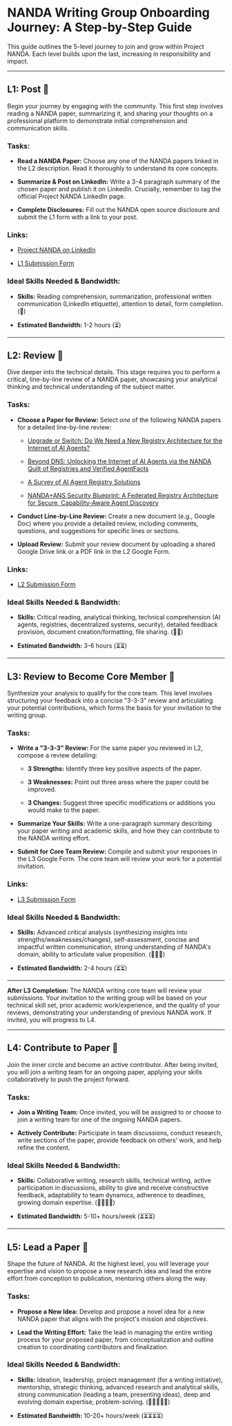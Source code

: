 # NANDA Writing Group Onboarding Journey: A Step-by-Step Guide

This guide outlines the 5-level journey to join and grow within Project NANDA. Each level builds upon the last, increasing in responsibility and impact.

---

## L1: Post 📢

Begin your journey by engaging with the community. This first step involves reading a NANDA paper, summarizing it, and sharing your thoughts on a professional platform to demonstrate initial comprehension and communication skills.

### Tasks:

* **Read a NANDA Paper:** Choose any one of the NANDA papers linked in the L2 description. Read it thoroughly to understand its core concepts.

* **Summarize & Post on LinkedIn:** Write a 3-4 paragraph summary of the chosen paper and publish it on LinkedIn. Crucially, remember to tag the official Project NANDA LinkedIn page.

* **Complete Disclosures:** Fill out the NANDA open source disclosure and submit the L1 form with a link to your post.

### Links:

* [Project NANDA on LinkedIn](https://www.linkedin.com/company/projectnanda)

* [L1 Submission Form](https://forms.gle/BzV4x2xPcBDtbCNT9)

### Ideal Skills Needed & Bandwidth:

* **Skills:** Reading comprehension, summarization, professional written communication (LinkedIn etiquette), attention to detail, form completion. (🧠)

* **Estimated Bandwidth:** 1-2 hours (⏳)

---

## L2: Review 🔎

Dive deeper into the technical details. This stage requires you to perform a critical, line-by-line review of a NANDA paper, showcasing your analytical thinking and technical understanding of the subject matter.

### Tasks:

* **Choose a Paper for Review:** Select *one* of the following NANDA papers for a detailed line-by-line review:

    * [Upgrade or Switch: Do We Need a New Registry Architecture for the Internet of AI Agents?](https://github.com/projnanda/research/blob/main/v0.3%20Upgrade%20or%20Switch%20-%20Do%20We%20Need%20a%20New%20Registry%20Architecture%20for%20the%20Internet%20of%20AI%20Agents.pdf)

    * [Beyond DNS: Unlocking the Internet of AI Agents via the NANDA Quilt of Registries and Verified AgentFacts](https://github.com/projnanda/research/blob/main/v0.3%20Beyond%20DNS%20-%20Unlocking%20the%20%20Internet%20of%20AI%20Agents%20via%20the%20NANDA%20Index%20and%20Verified%20AgentFacts.pdf)

    * [A Survey of AI Agent Registry Solutions](https://github.com/projnanda/research/blob/main/v0.2%20Survey_of_AI_Agent_Registry_Solutions.pdf)

    * [NANDA+ANS Security Blueprint: A Federated Registry Architecture for Secure, Capability-Aware Agent Discovery](https://github.com/projnanda/research/blob/main/v0.2%20NANDA%20%2B%20ANS%20Security%20Blueprint_%20A%20Federated%20Registry%20Architecture%20for%20Secure%2C%20Capability-Aware%20Agent%20Discovery.pdf)

* **Conduct Line-by-Line Review:** Create a new document (e.g., Google Doc) where you provide a detailed review, including comments, questions, and suggestions for specific lines or sections.

* **Upload Review:** Submit your review document by uploading a shared Google Drive link or a PDF link in the L2 Google Form.

### Links:

* [L2 Submission Form](https://forms.gle/qtWiTQKL2Jz7Nh2EA)

### Ideal Skills Needed & Bandwidth:

* **Skills:** Critical reading, analytical thinking, technical comprehension (AI agents, registries, decentralized systems, security), detailed feedback provision, document creation/formatting, file sharing. (🧠🧠)

* **Estimated Bandwidth:** 3-6 hours (⏳⏳)

---

## L3: Review to Become Core Member 📝

Synthesize your analysis to qualify for the core team. This level involves structuring your feedback into a concise "3-3-3" review and articulating your potential contributions, which forms the basis for your invitation to the writing group.

### Tasks:

* **Write a "3-3-3" Review:** For the same paper you reviewed in L2, compose a review detailing:

    * **3 Strengths:** Identify three key positive aspects of the paper.

    * **3 Weaknesses:** Point out three areas where the paper could be improved.

    * **3 Changes:** Suggest three specific modifications or additions you would make to the paper.

* **Summarize Your Skills:** Write a one-paragraph summary describing your paper writing and academic skills, and how they can contribute to the NANDA writing effort.

* **Submit for Core Team Review:** Compile and submit your responses in the L3 Google Form. The core team will review your work for a potential invitation.

### Links:

* [L3 Submission Form](https://forms.gle/TU14TkW29bEGipRn6)

### Ideal Skills Needed & Bandwidth:

* **Skills:** Advanced critical analysis (synthesizing insights into strengths/weaknesses/changes), self-assessment, concise and impactful written communication, strong understanding of NANDA's domain, ability to articulate value proposition. (🧠🧠🧠)

* **Estimated Bandwidth:** 2-4 hours (⏳⏳)

---

**After L3 Completion:** The NANDA writing core team will review your submissions. Your invitation to the writing group will be based on your technical skill set, prior academic work/experience, and the quality of your reviews, demonstrating your understanding of previous NANDA work. If invited, you will progress to L4.

---

## L4: Contribute to Paper 🤝

Join the inner circle and become an active contributor. After being invited, you will join a writing team for an ongoing paper, applying your skills collaboratively to push the project forward.

### Tasks:

* **Join a Writing Team:** Once invited, you will be assigned to or choose to join a writing team for one of the ongoing NANDA papers.

* **Actively Contribute:** Participate in team discussions, conduct research, write sections of the paper, provide feedback on others' work, and help refine the content.

### Ideal Skills Needed & Bandwidth:

* **Skills:** Collaborative writing, research skills, technical writing, active participation in discussions, ability to give and receive constructive feedback, adaptability to team dynamics, adherence to deadlines, growing domain expertise. (🧠🧠🧠🧠)

* **Estimated Bandwidth:** 5-10+ hours/week (⏳⏳⏳)

---

## L5: Lead a Paper 🚀

Shape the future of NANDA. At the highest level, you will leverage your expertise and vision to propose a new research idea and lead the entire effort from conception to publication, mentoring others along the way.

### Tasks:

* **Propose a New Idea:** Develop and propose a novel idea for a new NANDA paper that aligns with the project's mission and objectives.

* **Lead the Writing Effort:** Take the lead in managing the entire writing process for your proposed paper, from conceptualization and outline creation to coordinating contributors and finalization.

### Ideal Skills Needed & Bandwidth:

* **Skills:** Ideation, leadership, project management (for a writing initiative), mentorship, strategic thinking, advanced research and analytical skills, strong communication (leading a team, presenting ideas), deep and evolving domain expertise, problem-solving. (🧠🧠🧠🧠🧠)

* **Estimated Bandwidth:** 10-20+ hours/week (⏳⏳⏳⏳)
